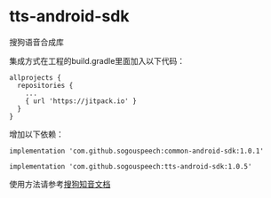 # tts-android-sdk
搜狗语音合成库

集成方式在工程的build.gradle里面加入以下代码：
```
allprojects {
  repositories {
    ... 
    { url 'https://jitpack.io' }
  }
}
```
增加以下依赖：
```
implementation 'com.github.sogouspeech:common-android-sdk:1.0.1'
```
```
implementation 'com.github.sogouspeech:tts-android-sdk:1.0.5'
```

使用方法请参考[搜狗知音文档](https://docs.zhiyin.sogou.com/docs/tts/sdk)
